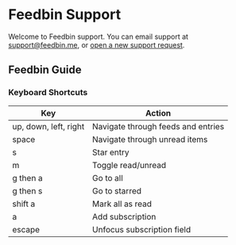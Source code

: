 Feedbin Support
===============

Welcome to Feedbin support. You can email support at [support@feedbin.me](mailto:support@feedbin.me), or [open a new support request](/feedbin/support/issues).

Feedbin Guide
-------------

### Keyboard Shortcuts

| Key                     | Action                             |
|-------------------------|------------------------------------|
| up, down, left, right   | Navigate through feeds and entries |
| space                   | Navigate through unread items      |
| s                       | Star entry                         |
| m                       | Toggle read/unread                 |
| g then a                | Go to all                          |
| g then s                | Go to starred                      |
| shift a                 | Mark all as read                   |
| a                       | Add subscription                   |
| escape                  | Unfocus subscription field         |
